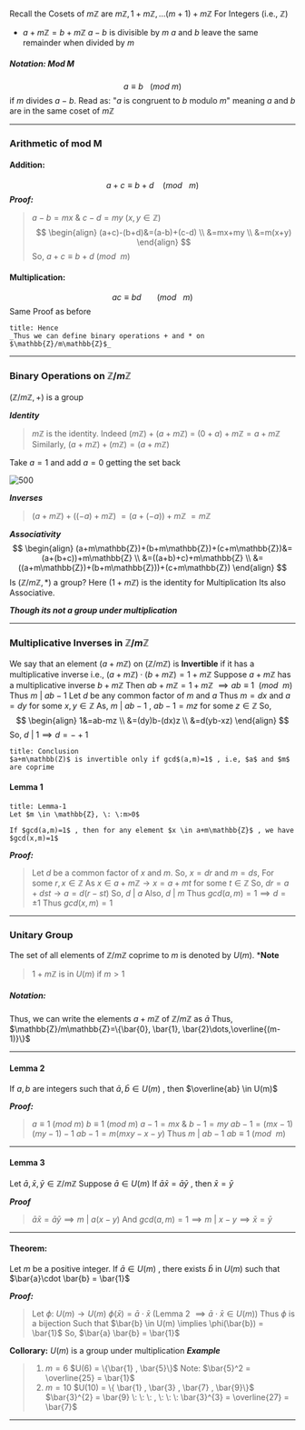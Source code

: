 Recall the Cosets of $m\mathbb{Z}$ are $m\mathbb{Z}, 1+m\mathbb{Z} , \dots (m+1)+m\mathbb{Z}$
For Integers (i.e., $\mathbb{Z}$)
- $a+m\mathbb{Z} = b+m\mathbb{Z}$
	 $a-b$ is divisible by $m$
	 $a$ and $b$ leave the same remainder when divided by $m$

##### Notation: Mod M
$$a \equiv b \: \: \:(mod \: m )$$
if $m$ divides $a-b$.
Read as: "$a$ is congruent to $b$ modulo $m$"
meaning $a$ and $b$ are in the same coset of $m\mathbb{Z}$

-------------------------------------
### Arithmetic of mod M

#### Addition:
$$a+c\equiv b+d \: \: \: \: (mod \: \: \: m)$$
***Proof:***

>	$a-b =  mx$    &    $c-d = my$ 
>	($x,y \in \mathbb{Z}$)
$$
\begin{align}
(a+c)-(b+d)&=(a-b)+(c-d) \\
&=mx+my \\
&=m(x+y)
\end{align}
$$
>So, $a+c \equiv b+d$  $(mod \: \: m)$

#### Multiplication:
$$
ac \equiv bd \:\:\:\:\:\:\:(mod \: \: \: m)
$$
Same Proof as before


```ad-note
title: Hence
_Thus we can define binary operations + and * on $\mathbb{Z}/m\mathbb{Z}$_
```

-----------------------------

### Binary Operations on $\mathbb{Z}/m\mathbb{Z}$

$(\mathbb{Z}/m\mathbb{Z}, +)$ is a group

***Identity***
   >$m\mathbb{Z}$ is the identity. Indeed 
   >$(m\mathbb{Z})+(a+m\mathbb{Z})$ = $(0+a)+m\mathbb{Z} = a+m\mathbb{Z}$
   >Similarly,
   >	$(a+m\mathbb{Z})+(m\mathbb{Z})= (a+m\mathbb{Z})$

Take $a=1$ and add $a=0$ getting the set back

![500](https://i.imgur.com/PUXd7GK.png)

***Inverses***
>$(a+m\mathbb{Z})+((-a)+m\mathbb{Z})$
>$=(a+(-a))+m\mathbb{Z}$
>$=m\mathbb{Z}$

***Associativity***
$$
\begin{align}
(a+m\mathbb{Z})+(b+m\mathbb{Z})+(c+m\mathbb{Z})&=(a+(b+c))+m\mathbb{Z} \\
&=((a+b)+c)+m\mathbb{Z} \\
&=((a+m\mathbb{Z})+(b+m\mathbb{Z}))+(c+m\mathbb{Z})
\end{align}
$$
Is $(\mathbb{Z}/m\mathbb{Z},*)$ a group?
Here
$(1+m\mathbb{Z})$ is the identity for Multiplication
Its also Associative.

***Though its not a group under multiplication***

-------------------------------------------------

### Multiplicative Inverses in $\mathbb{Z}/m\mathbb{Z}$

We say that an element $(a+m\mathbb{Z})$ on $(\mathbb{Z}/m\mathbb{Z})$ is **Invertible** if it has a multiplicative inverse 
i.e.,
	$(a+m\mathbb{Z})\cdot(b+m\mathbb{Z})=1+m \mathbb{Z}$
Suppose $a+m\mathbb{Z}$ has a multiplicative inverse $b+m\mathbb{Z}$
Then
	$ab+m\mathbb{Z}=1+m\mathbb{Z}$
	$\implies ab\equiv 1 \: \: (mod \: \: m)$
Thus $m \: |  \: ab-1$
Let $d$ be any common factor of $m$ and $a$
Thus $m=dx$ and $a=dy$  for some $x,y \in \mathbb{Z}$
As,
	$m \: | \: ab-1$   ,   $ab-1=mz$   for some $z \in \mathbb{Z}$
So,
$$
\begin{align}
1&=ab-mz \\
&=(dy)b-(dx)z \\
&=d(yb-xz)
\end{align}
$$
So, $d \: | \: 1 \implies d=-+1$

```ad-note
title: Conclusion
$a+m\mathbb(Z)$ is invertible only if gcd$(a,m)=1$ , i.e, $a$ and $m$ are coprime
```

#### Lemma 1

```ad-note
title: Lemma-1
Let $m \in \mathbb{Z}, \: \:m>0$

If $gcd(a,m)=1$ , then for any element $x \in a+m\mathbb{Z}$ , we have $gcd(x,m)=1$
```

***Proof:***

> Let $d$ be a common factor of $x$ and $m$. So, $x=dr$ and $m=ds$, For some $r,x \in \mathbb{Z}$
> As $x \in a+m\mathbb{Z} \rightarrow x=a+mt$   for some $t\in\mathbb{Z}$
> So, $dr=a+dst \rightarrow a=d(r-st)$
> So, $d\:|\:a$ 
> Also, $d\:|\:m$
> Thus $gcd(a,m)=1 \implies d=\pm 1$ 
> Thus $gcd(x,m)=1$

----------------------------------------

### Unitary Group

The set of all elements of $\mathbb{Z}/m\mathbb{Z}$  coprime to $m$ is denoted by $U(m)$.
***Note**
> $1+m\mathbb{Z}$ is in $U(m)$ if $m>1$

##### Notation:
Thus, we can write the elements $a+m\mathbb{Z}$ of $\mathbb{Z}/m\mathbb{Z}$ as $\bar{a}$ 
Thus,
$\mathbb{Z}/m\mathbb{Z}=\{\bar{0}, \bar{1}, \bar{2}\dots,\overline{(m-1)}\}$

---------------------------

#### Lemma 2
If $a,b$ are integers such that $\bar{a}, \bar{b} \in U(m)$  , then $\overline{ab} \in U(m)$

***Proof:***
> $a\equiv 1 \: (mod \: m )$
> $b \equiv 1 \: (mod \: m)$
> $a-1=mx$    &    $b-1=my$
> $ab-1=(mx-1)(my-1)-1$
> $ab-1=m(mxy-x-y)$
> Thus
> $m \: | \: ab-1$
> $ab \equiv 1 \: (mod \: \: m)$

----------------------------------

#### Lemma 3
Let $\bar{a},\bar{x},\bar{y} \in \mathbb{Z}/m\mathbb{Z}$
Suppose  $\bar{a}\in U(m)$
If $\bar{a}\bar{x}=\bar{a}\bar{y}$ , then  $\bar{x}=\bar{y}$

***Proof***

>  $\bar{a}\bar{x}=\bar{a}\bar{y} \implies m \: | \: a(x-y)$
>  And $gcd(a,m)=1 \implies m \: | \: x-y \implies \bar{x}=\bar{y}$

-------------------------------
#### Theorem:

Let $m$ be a positive integer. If $\bar{a} \in U(m)$ , there exists $\bar{b}$ in $U(m)$ such that $\bar{a}\cdot  \bar{b} = \bar{1}$

***Proof:***

> Let $\phi: \: U(m) \rightarrow U(m)$
> $\phi(\bar{x}) = \bar{a}\cdot  \bar{x}$                  (Lemma 2 $\implies  \bar{a}\cdot  \bar{x} \in U(m)$)
> Thus $\phi$ is a bijection
> Such that $\bar{b} \in U(m) \implies \phi(\bar{b}) = \bar{1}$
> So, $\bar{a}  \bar{b} = \bar{1}$

**Collorary:** $U(m)$ is a group under multiplication
***Example***

>1. $m=6$
>   $U(6) = \{\bar{1} , \bar{5}\}$
>   Note: $\bar{5}^2 = \overline{25} = \bar{1}$
> 2. $m=10$
>    $U(10) = \{ \bar{1} , \bar{3} , \bar{7} , \bar{9}\}$
>    $\bar{3}^{2} = \bar{9} \: \: \: , \: \: \: \bar{3}^{3} = \overline{27} = \bar{7}$
-------------------------------------------
